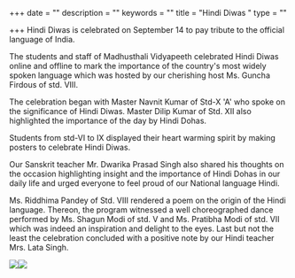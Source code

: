 +++
date = ""
description = ""
keywords = ""
title = "Hindi Diwas "
type = ""

+++
Hindi Diwas is celebrated on September 14 to pay tribute to the official language of India.

The students and staff of Madhusthali Vidyapeeth celebrated Hindi Diwas online and offline to mark the importance of the country's most widely spoken language which was hosted by our cherishing host Ms. Guncha Firdous of std. VIII.

The celebration began with Master Navnit Kumar of Std-X 'A' who spoke on the significance of Hindi Diwas. Master Dilip Kumar of Std. XII also highlighted the importance of the day by Hindi Dohas.

Students from std-VI to IX displayed their heart warming spirit by making posters to celebrate Hindi Diwas.

Our Sanskrit teacher Mr. Dwarika Prasad Singh also shared his thoughts on the occasion highlighting insight and the importance of Hindi Dohas in our daily life and urged everyone to feel proud of our National language Hindi.

Ms. Riddhima Pandey of Std. VIII rendered a poem on the origin of the Hindi language. Thereon, the program witnessed a well choreographed dance performed by Ms. Shagun Modi of std. V and Ms. Pratibha Modi of std. VII which was indeed an inspiration and delight to the eyes. Last but not the least the celebration concluded with a positive note by our Hindi teacher Mrs. Lata Singh.

![](/uploads/2021/09/18/img-20210914-wa0024.jpg)![](/uploads/2021/09/18/20210914_135326.jpg)